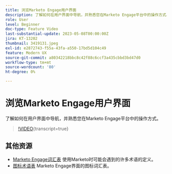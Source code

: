 ```yaml
---
title: 浏览Marketo Engage用户界面
description: 了解如何在用户界面中导航，并熟悉您在Marketo Engage平台中的操作方式。
role: User
level: Beginner
doc-type: Feature Video
last-substantial-update: 2023-05-08T00:00:00Z
jira: KT-13202
thumbnail: 3419131.jpeg
exl-id: e2872743-f55a-43fa-a550-17bd5d104c49
feature: Modern UX
source-git-commit: a80342218bbc8c42f88c6ccf3a435cbbd3bd47d0
workflow-type: tm+mt
source-wordcount: '80'
ht-degree: 0%

---
```


# 浏览Marketo Engage用户界面

了解如何在用户界面中导航，并熟悉您在Marketo Engage平台中的操作方式。

>[!VIDEO](https://video.tv.adobe.com/v/3450436/?learn=on&captions=chi_hans){transcript=true}

## 其他资源

* [Marketo Engage词汇表](https://experienceleague.adobe.com/docs/marketo/using/getting-started-with-marketo/marketo-glossary.html?lang=zh-Hans)
使用Marketo时可能会遇到的许多术语的定义。
* [图标术语表](https://experienceleague.adobe.com/docs/marketo/using/product-docs/marketo-engage-modern-ux/icon-glossary.html?lang=zh-Hans)
Marketo Engage界面的图标词汇表。
